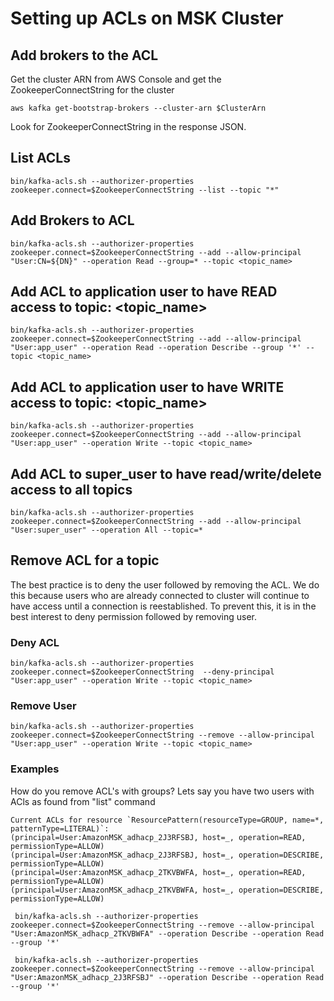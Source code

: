 # Setting up ACLs on MSK Cluster

## Add brokers to the ACL

Get the cluster ARN from AWS Console and get the ZookeeperConnectString for the cluster

```
aws kafka get-bootstrap-brokers --cluster-arn $ClusterArn
```

Look for ZookeeperConnectString in the response JSON.

## List ACLs

```
bin/kafka-acls.sh --authorizer-properties zookeeper.connect=$ZookeeperConnectString --list --topic "*"
```

## Add Brokers to ACL

```
bin/kafka-acls.sh --authorizer-properties zookeeper.connect=$ZookeeperConnectString --add --allow-principal "User:CN=${DN}" --operation Read --group=* --topic <topic_name>
```

## Add ACL to application user to have READ access to topic: <topic_name>

```
bin/kafka-acls.sh --authorizer-properties zookeeper.connect=$ZookeeperConnectString --add --allow-principal "User:app_user" --operation Read --operation Describe --group '*' --topic <topic_name>
```

## Add ACL to application user to have WRITE access to topic: <topic_name>

```
bin/kafka-acls.sh --authorizer-properties zookeeper.connect=$ZookeeperConnectString --add --allow-principal "User:app_user" --operation Write --topic <topic_name>
```

## Add ACL to super_user to have read/write/delete access to all topics

```
bin/kafka-acls.sh --authorizer-properties zookeeper.connect=$ZookeeperConnectString --add --allow-principal "User:super_user" --operation All --topic=*
```

## Remove ACL for a topic

The best practice is to deny the user followed by removing the ACL. We do this because users who are already connected to cluster will continue to have access until a connection is reestablished. To
prevent this, it is in the best interest to deny permission followed by removing user.

### Deny ACL

```
bin/kafka-acls.sh --authorizer-properties zookeeper.connect=$ZookeeperConnectString  --deny-principal "User:app_user" --operation Write --topic <topic_name>
```

### Remove User

```
bin/kafka-acls.sh --authorizer-properties zookeeper.connect=$ZookeeperConnectString --remove --allow-principal "User:app_user" --operation Write --topic <topic_name>
```

### Examples

How do you remove ACL's with groups? Lets say you have two users with ACls as found from "list" command

```
Current ACLs for resource `ResourcePattern(resourceType=GROUP, name=*, patternType=LITERAL)`:
(principal=User:AmazonMSK_adhacp_2J3RFSBJ, host=_, operation=READ, permissionType=ALLOW)
(principal=User:AmazonMSK_adhacp_2J3RFSBJ, host=_, operation=DESCRIBE, permissionType=ALLOW)
(principal=User:AmazonMSK_adhacp_2TKVBWFA, host=_, operation=READ, permissionType=ALLOW)
(principal=User:AmazonMSK_adhacp_2TKVBWFA, host=_, operation=DESCRIBE, permissionType=ALLOW)
```

```
 bin/kafka-acls.sh --authorizer-properties zookeeper.connect=$ZookeeperConnectString --remove --allow-principal "User:AmazonMSK_adhacp_2TKVBWFA" --operation Describe --operation Read --group '*'
```

```
 bin/kafka-acls.sh --authorizer-properties zookeeper.connect=$ZookeeperConnectString --remove --allow-principal "User:AmazonMSK_adhacp_2J3RFSBJ" --operation Describe --operation Read --group '*'
```
